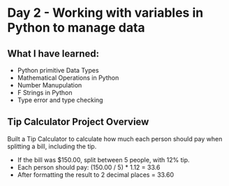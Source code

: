 # Day 2 - Working with variables in Python to manage data

## What I have learned:

- Python primitive Data Types
- Mathematical Operations in Python
- Number Manupulation
- F Strings in Python
- Type error and type checking

## Tip Calculator Project Overview

Built a Tip Calculator to calculate how much each person should pay when splitting a bill, including the tip.

- If the bill was $150.00, split between 5 people, with 12% tip.
- Each person should pay:
  (150.00 / 5) \* 1.12 = 33.6
- After formatting the result to 2 decimal places = 33.60
